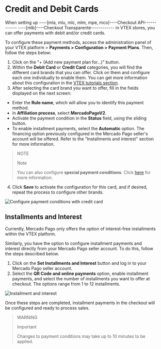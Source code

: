# Credit and Debit Cards 

When setting up ----[mla, mlu, mlc, mlm, mpe, mco]----Checkout API------------ ----[mlb]----Checkout Transparente------------ in VTEX stores, you can offer payments with debit and/or credit cards. 

To configure these payment methods, access the administration panel of your VTEX platform > **Payments > Configuration > Payment Plans**. Then, follow the steps below: 

1. Click on the "+ (Add new payment plan for...)" button. 
2. Within the **Debit Card** or **Credit Card** categories, you will find the different card brands that you can offer. Click on them and configure each one individually to enable them. You can get more information about this configuration in the [VTEX tutorials section](https://help.vtex.com/en/tutorial/payment-conditions--tutorials_455#interest-free-installments). 
3. After selecting the card brand you want to offer, fill in the fields displayed on the next screen: 
 * Enter the **Rule name**, which will allow you to identify this payment method. 
 * In **Affiliation process**, select **MercadoPagoV2**. 
 * Activate the payment condition in the **Status** field, using the sliding button. 
 * To enable installment payments, select the **Automatic** option. The financing option previously configured in the Mercado Pago seller's account will be offered. Refer to the "Installments and interest" section for more information. 

> NOTE 
>
> Note 
> 
> You can also configure **special payment conditions**. Click [here](https://help.vtex.com/en/tutorial/special-conditions--tutorials_456?&utm_source=admin) for more information. 

4. Click **Save** to activate the configuration for this card, and if desired, repeat the process to configure other brands. 

![Configure payment conditions with credit card](/images/vtex/paymentconditions-cc-image-v2-en.gif) 


## Installments and Interest 

Currently, Mercado Pago only offers the option of interest-free installments within the VTEX platform. 

Similarly, you have the option to configure installment payments and interest directly from your Mercado Pago seller account. To do this, follow the steps described below. 

1. Click on the **Set Installments and Interest** button and log in to your Mercado Pago seller account. 
2. Select the **QR Code and online payments** option, enable installment payments, and select the number of installments you want to offer at checkout. The options range from 1 to 12 installments. 

![Installment and interest](/images/adobe-commerce/installment.gif) 

Once these steps are completed, installment payments in the checkout will be configured and ready to process sales.


> WARNING 
> 
> Important
> 
> Changes to payment conditions may take up to 10 minutes to be applied.